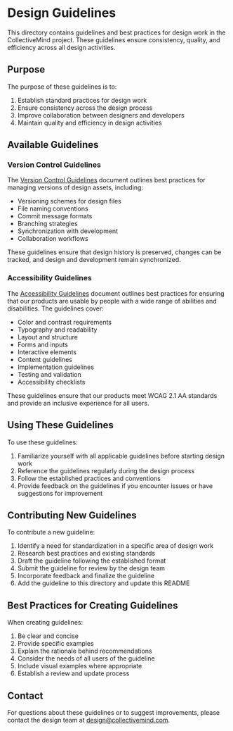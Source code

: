 # Design Guidelines

This directory contains guidelines and best practices for design work in the CollectiveMind project. These guidelines ensure consistency, quality, and efficiency across all design activities.

## Purpose

The purpose of these guidelines is to:

1. Establish standard practices for design work
2. Ensure consistency across the design process
3. Improve collaboration between designers and developers
4. Maintain quality and efficiency in design activities

## Available Guidelines

### Version Control Guidelines

The [Version Control Guidelines](./version-control-guidelines.md) document outlines best practices for managing versions of design assets, including:

- Versioning schemes for design files
- File naming conventions
- Commit message formats
- Branching strategies
- Synchronization with development
- Collaboration workflows

These guidelines ensure that design history is preserved, changes can be tracked, and design and development remain synchronized.

### Accessibility Guidelines

The [Accessibility Guidelines](./accessibility-guidelines.md) document outlines best practices for ensuring that our products are usable by people with a wide range of abilities and disabilities. The guidelines cover:

- Color and contrast requirements
- Typography and readability
- Layout and structure
- Forms and inputs
- Interactive elements
- Content guidelines
- Implementation guidelines
- Testing and validation
- Accessibility checklists

These guidelines ensure that our products meet WCAG 2.1 AA standards and provide an inclusive experience for all users.

## Using These Guidelines

To use these guidelines:

1. Familiarize yourself with all applicable guidelines before starting design work
2. Reference the guidelines regularly during the design process
3. Follow the established practices and conventions
4. Provide feedback on the guidelines if you encounter issues or have suggestions for improvement

## Contributing New Guidelines

To contribute a new guideline:

1. Identify a need for standardization in a specific area of design work
2. Research best practices and existing standards
3. Draft the guideline following the established format
4. Submit the guideline for review by the design team
5. Incorporate feedback and finalize the guideline
6. Add the guideline to this directory and update this README

## Best Practices for Creating Guidelines

When creating guidelines:

1. Be clear and concise
2. Provide specific examples
3. Explain the rationale behind recommendations
4. Consider the needs of all users of the guideline
5. Include visual examples where appropriate
6. Establish a review and update process

## Contact

For questions about these guidelines or to suggest improvements, please contact the design team at [design@collectivemind.com](mailto:design@collectivemind.com). 
